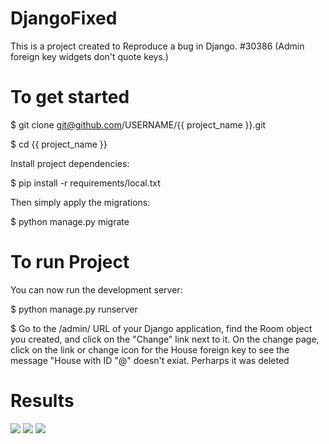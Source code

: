 # DjangoFixed
This is a project created to Reproduce a bug in Django. 
#30386 (Admin foreign key widgets don't quote keys.)

# To get started
$ git clone git@github.com/USERNAME/{{ project_name }}.git

$ cd {{ project_name }}

Install project dependencies:

$ pip install -r requirements/local.txt

Then simply apply the migrations:

$ python manage.py migrate

# To run Project

You can now run the development server:

$ python manage.py runserver
 
$ Go to the /admin/ URL of your Django application, find the Room object you created, and click on the "Change" link   next to it. On the change page, click on the link or change icon for the House foreign key to see the message         "House with ID "@" doesn't exiat. Perharps it was deleted


# Results




![](../../Pictures/PK1.jpeg)
![](../../Pictures/PK2.jpeg)
![](../../Pictures/PK3.jpeg)
